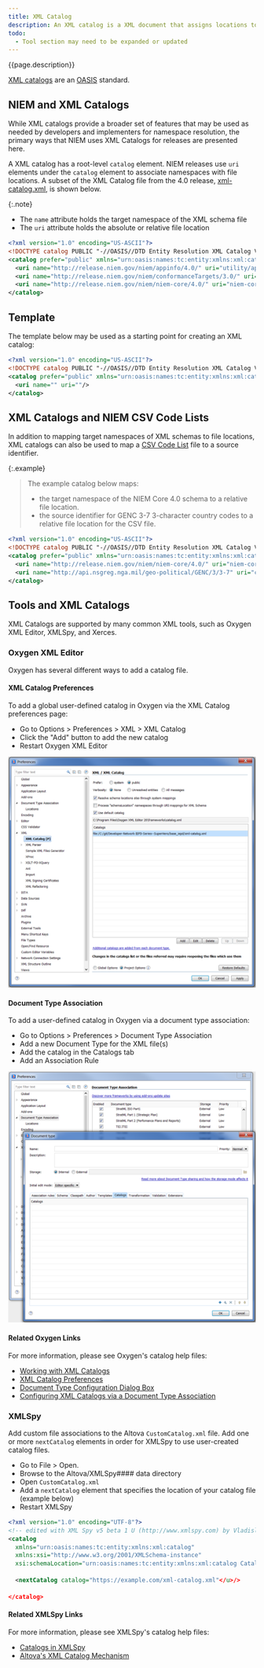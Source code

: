 ```yaml
---
title: XML Catalog
description: An XML catalog is a XML document that assigns locations to files.  This can be used to override the file locations assigned by NIEM XML schema import statements without having to modify the original schema itself.
todo:
  - Tool section may need to be expanded or updated
---
```


{{page.description}}

[XML catalogs](https://www.oasis-open.org/standards#xmlcatalogsv1.1) are an [OASIS](https://www.oasis-open.org/) standard.

<!--more-->

## NIEM and XML Catalogs

While XML catalogs provide a broader set of features that may be used as needed by developers and implementers for namespace resolution, the primary ways that NIEM uses XML Catalogs for releases are presented here.

A XML catalog has a root-level `catalog` element.  NIEM releases use `uri` elements under the `catalog` element to associate namespaces with file locations.  A subset of the XML Catalog file from the 4.0 release, [xml-catalog.xml](https://github.com/NIEM/NIEM-Releases/blob/niem-4.0/niem/xml-catalog.xml), is shown below.

{:.note}
- The `name` attribute holds the target namespace of the XML schema file
- The `uri` attribute holds the absolute or relative file location

```xml
<?xml version="1.0" encoding="US-ASCII"?>
<!DOCTYPE catalog PUBLIC "-//OASIS//DTD Entity Resolution XML Catalog V1.0//EN" "http://www.oasis-open.org/committees/entity/release/1.0/catalog.dtd">
<catalog prefer="public" xmlns="urn:oasis:names:tc:entity:xmlns:xml:catalog">
  <uri name="http://release.niem.gov/niem/appinfo/4.0/" uri="utility/appinfo/4.0/appinfo.xsd"/>
  <uri name="http://release.niem.gov/niem/conformanceTargets/3.0/" uri="utility/conformanceTargets/3.0/conformanceTargets.xsd"/>
  <uri name="http://release.niem.gov/niem/niem-core/4.0/" uri="niem-core/4.0/niem-core.xsd"/>
</catalog>
```

## Template

The template below may be used as a starting point for creating an XML catalog:

```xml
<?xml version="1.0" encoding="US-ASCII"?>
<!DOCTYPE catalog PUBLIC "-//OASIS//DTD Entity Resolution XML Catalog V1.0//EN" "http://www.oasis-open.org/committees/entity/release/1.0/catalog.dtd">
<catalog prefer="public" xmlns="urn:oasis:names:tc:entity:xmlns:xml:catalog">
  <uri name="" uri=""/>
</catalog>
```

## XML Catalogs and NIEM CSV Code Lists

In addition to mapping target namespaces of XML schemas to file locations, XML catalogs can also be used to map a [CSV Code List](../code-lists/) file to a source identifier.

{:.example}
> The example catalog below maps:
> - the target namespace of the NIEM Core 4.0 schema to a relative file location.
> - the source identifier for GENC 3-7 3-character country codes to a relative file location for the CSV file.

```xml
<?xml version="1.0" encoding="US-ASCII"?>
<!DOCTYPE catalog PUBLIC "-//OASIS//DTD Entity Resolution XML Catalog V1.0//EN" "http://www.oasis-open.org/committees/entity/release/1.0/catalog.dtd">
<catalog prefer="public" xmlns="urn:oasis:names:tc:entity:xmlns:xml:catalog">
  <uri name="http://release.niem.gov/niem/niem-core/4.0/" uri="niem-core/4.0/niem-core.xsd"/>
  <uri name="http://api.nsgreg.nga.mil/geo-political/GENC/3/3-7" uri="codes/genc/geo-political/3-7/genc_geo-political_3-7_char3.csv"/>
</catalog>
```

## Tools and XML Catalogs

XML Catalogs are supported by many common XML tools, such as Oxygen XML Editor, XMLSpy, and Xerces.

### Oxygen XML Editor

Oxygen has several different ways to add a catalog file.

#### XML Catalog Preferences

To add a global user-defined catalog in Oxygen via the XML Catalog preferences page:

- Go to Options > Preferences > XML > XML Catalog
- Click the "Add" button to add the new catalog
- Restart Oxygen XML Editor

![XML Catalog Options in Oxygen XML Editor](assets/oxygen-xmlCatalog.png)

#### Document Type Association

To add a user-defined catalog in Oxygen via a document type association:

- Go to Options > Preferences > Document Type Association
- Add a new Document Type for the XML file(s)
- Add the catalog in the Catalogs tab
- Add an Association Rule

![XML Document Type Association](assets/oxygen-documentTypeAssociation.png)

#### Related Oxygen Links

For more information, please see Oxygen's catalog help files:

- [Working with XML Catalogs](https://www.oxygenxml.com/doc/versions/20.1/ug-editor/topics/using-XML-Catalogs.html)
- [XML Catalog Preferences](https://www.oxygenxml.com/doc/versions/20.1/ug-editor/topics/preferences-xml-catalog.html#preferences-xml-catalog)
- [Document Type Configuration Dialog Box](https://www.oxygenxml.com/doc/versions/20.1/ug-editor/topics/the-document-type-dialog.html)
- [Configuring XML Catalogs via a Document Type Association](https://www.oxygenxml.com/doc/versions/18/ug-editor/tasks/dg-xml-catalogs.html)

### XMLSpy

Add custom file associations to the Altova `CustomCatalog.xml` file.  Add one or more `nextCatalog` elements in order for XMLSpy to use user-created catalog files.

- Go to File > Open.
- Browse to the Altova/XMLSpy#### data directory
- Open `CustomCatalog.xml`
- Add a `nextCatalog` element that specifies the location of your catalog file (example below)
- Restart XMLSpy

```xml
<?xml version="1.0" encoding="UTF-8"?>
<!-- edited with XML Spy v5 beta 1 U (http://www.xmlspy.com) by Vladislav Gavrielov (Altova) -->
<catalog
  xmlns="urn:oasis:names:tc:entity:xmlns:xml:catalog"
  xmlns:xsi="http://www.w3.org/2001/XMLSchema-instance"
  xsi:schemaLocation="urn:oasis:names:tc:entity:xmlns:xml:catalog Catalog.xsd">

  <nextCatalog catalog="https://example.com/xml-catalog.xml"</u>/>

</catalog>
```

#### Related XMLSpy Links

For more information, please see XMLSpy's catalog help files:

- [Catalogs in XMLSpy](https://manual.altova.com/xmlspy/spyenterprise/index.html?xsdtdandxsd_catalogs.htm)
- [Altova's XML Catalog Mechanism](https://manual.altova.com/raptorxml/raptorxmlserver/index.html?rxsetup_cats_altovacatmech.htm)